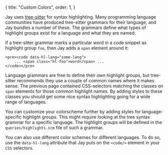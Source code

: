 {
    title: "Custom Colors",
    order: 1,
}

Jay uses [tree-sitter][] for syntax highlighting. Many programming language
communities have produced tree-sitter grammars for their language, and Jay
bundles a number of these. The grammars define what types of highlight
groups exist for a language and what they are named.

If a tree-sitter grammar marks a particular word in a code snippet as
highlight group `foo`, then Jay adds a `span` element around it:

    <pre><code data-hl-lang="some-lang">
        ... <span class="hl-foo">word</span> ...
    </code></pre>

Language grammars are free to define their own highlight groups, but
tree-sitter recommends they use a couple of common names where it makes
sense. The previous page contained CSS-selectors matching the classes on
`span` elements for those common highlight names. By adding styles to these
classes you should get some nice syntax highlighting going for a wide range of
languages.

You can customize your colorscheme further by adding styles for language-specific highlight groups.
This might require looking at the tree syntax grammar for a specific language.
The highlight groups will be defined in the `queries/highlights.scm` file of such a grammar.

You can also use different color schemes for different languages.
To do so, use the `data-hl-lang` attribute that Jay puts on the `<code/>` element in your `CSS` selectors.

[tree-sitter]: https://tree-sitter.github.io/tree-sitter/
